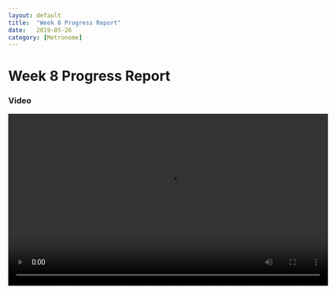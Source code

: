 ```yaml
---
layout: default
title:  "Week 8 Progress Report"
date:   2019-05-26
category: [Metronome]
---
```


# Week 8 Progress Report

### Video

<video src="/assets/vid/week-8-progress.mp4" width="650" height="350" controls></video>

